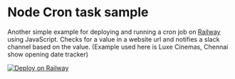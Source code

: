 # Node Cron task sample

Another simple example for deploying and running a cron job on [Railway](https://railway.app/) using JavaScript. Checks for a value in a website url and notifies a slack channel based on the value. (Example used here is Luxe Cinemas, Chennai show opening date tracker)

[![Deploy on Railway](https://railway.app/button.svg)](https://railway.app/new/template/KViDnA)

